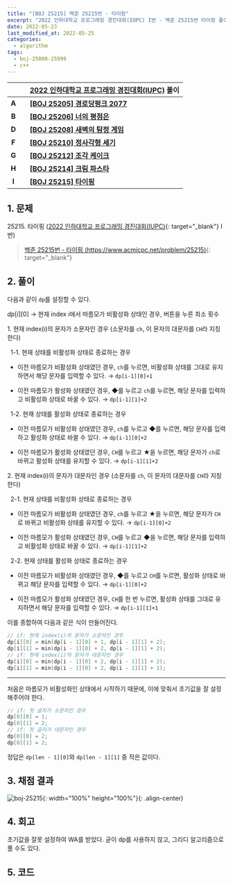 ```yaml
---
title: "[BOJ 25215] 백준 25215번 - 타이핑"
excerpt: "2022 인하대학교 프로그래밍 경진대회(IUPC) I번 - 백준 25215번 타이핑 풀이"
date: 2022-05-23
last_modified_at: 2022-05-25
categories:
  - algorithm
tags:
  - boj-25000-25999
  - c++
---
```


|||[2022 인하대학교 프로그래밍 경진대회(IUPC)](https://burningfalls.github.io/contest/iupc2022-baekjoon-contest/) 풀이|
|:---:|:---:|:---|
|**A**||**[[BOJ 25205] 경로당펑크 2077](https://burningfalls.github.io/algorithm/boj-25205/)**|
|**B**||**[[BOJ 25206] 너의 평점은](https://burningfalls.github.io/algorithm/boj-25206/)**|
|**D**||**[[BOJ 25208] 새벽의 탐정 게임](https://burningfalls.github.io/algorithm/boj-25208/)**|
|**F**||**[[BOJ 25210] 정사각형 세기](https://burningfalls.github.io/algorithm/boj-25210/)**|
|**G**||**[[BOJ 25212] 조각 케이크](https://burningfalls.github.io/algorithm/boj-25212/)**|
|**H**||**[[BOJ 25214] 크림 파스타](https://burningfalls.github.io/algorithm/boj-25214/)**|
|**I**||**[[BOJ 25215] 타이핑](https://burningfalls.github.io/algorithm/boj-25215/)**|

## 1. 문제
$25215$. 타이핑 ([2022 인하대학교 프로그래밍 경진대회(IUPC)](https://burningfalls.github.io/contest/iupc-baekjoon-contest/){: target="_blank"} I번)

> [백준 25215번 - 타이핑 (https://www.acmicpc.net/problem/25215)](https://www.acmicpc.net/problem/25215){: target="_blank"}

## 2. 풀이

다음과 같이 `dp`를 설정할 수 있다.

$dp[i][0]$ $\rightarrow$ 현재 index $i$에서 마름모가 비활성화 상태인 경우, 버튼을 누른 최소 횟수

$1$. 현재 index(i)의 문자가 소문자인 경우 (소문자를 `ch`, 이 문자의 대문자를 `CH`라 지칭한다)

$\;$ 1-1. 현재 상태를 비활성화 상태로 종료하는 경우

* 이전 마름모가 비활성화 상태였던 경우, `ch`를 누르면, 비활성화 상태를 그대로 유지하면서 해당 문자를 입력할 수 있다. $\rightarrow$ `dp[i-1][0]+1`

* 이전 마름모가 활성화 상태였던 경우, ◆를 누르고 `ch`를 누르면, 해당 문자를 입력하고 비활성화 상태로 바꿀 수 있다. $\rightarrow$ `dp[i-1][1]+2`

$\;$ 1-2. 현재 상태를 활성화 상태로 종료하는 경우

* 이전 마름모가 비활성화 상태였던 경우, `ch`를 누르고 ◆를 누르면, 해당 문자를 입력하고 활성화 상태로 바꿀 수 있다. $\rightarrow$ `dp[i-1][0]+2`

* 이전 마름모가 활성화 상태였던 경우, `CH`를 누르고 ★을 누르면, 해당 문자가 `ch`로 바뀌고 활성화 상태를 유지할 수 있다. $\rightarrow$ `dp[i-1][1]+2`

$2$. 현재 index(i)의 문자가 대문자인 경우 (소문자를 `ch`, 이 문자의 대문자를 `CH`라 지칭한다)

$\;$ 2-1. 현재 상태를 비활성화 상태로 종료하는 경우

* 이전 마름모가 비활성화 상태였던 경우, `ch`를 누르고 ★을 누르면, 해당 문자가 `CH`로 바뀌고 비활성화 상태를 유지할 수 있다. $\rightarrow$ `dp[i-1][0]+2`

* 이전 마름모가 활성화 상태였던 경우, `CH`를 누르고 ◆을 누르면, 해당 문자를 입력하고 비활성화 상태로 바꿀 수 있다. $\rightarrow$ `dp[i-1][1]+2`

$\;$ 2-2. 현재 상태를 활성화 상태로 종료하는 경우

* 이전 마름모가 비활성화 상태였던 경우, ◆를 누르고 `CH`를 누르면, 활성화 상태로 바뀌고 해당 문자를 입력할 수 있다. $\rightarrow$ `dp[i-1][0]+2`

* 이전 마름모가 활성화 상태였던 경우, `CH`를 한 번 누르면, 활성화 상태를 그대로 유지하면서 해당 문자를 입력할 수 있다. $\rightarrow$ `dp[i-1][1]+1`

이를 종합하여 다음과 같은 식이 만들어진다.

```cpp
// if: 현재 index(i)의 문자가 소문자인 경우
dp[i][0] = min(dp[i - 1][0] + 1, dp[i - 1][1] + 2);
dp[i][1] = min(dp[i - 1][0] + 2, dp[i - 1][1] + 2);
// if: 현재 index(i)의 문자가 대문자인 경우
dp[i][0] = min(dp[i - 1][0] + 2, dp[i - 1][1] + 2);
dp[i][1] = min(dp[i - 1][0] + 2, dp[i - 1][1] + 1);
```

---

처음은 마름모가 비활성화인 상태에서 시작하기 때문에, 이에 맞춰서 초기값을 잘 설정해주어야 한다.

```cpp
// if: 첫 글자가 소문자인 경우
dp[0][0] = 1;
dp[0][1] = 2;
// if: 첫 글자가 대문자인 경우
dp[0][0] = 2;
dp[0][1] = 2;
```

정답은 `dp[len - 1][0]`와 `dp[len - 1][1]` 중 작은 값이다.

## 3. 채점 결과

![boj-25215](https://user-images.githubusercontent.com/30232837/169728670-da642475-0d95-484b-ae64-c190c28210f0.png "boj-25215"){: width="100%" height="100%"}{: .align-center}

## 4. 회고

초기값을 잘못 설정하여 WA를 받았다. 굳이 dp를 사용하지 않고, 그리디 알고리즘으로 풀 수도 있다.

## 5. 코드

<script src="https://gist.github.com/BurningFalls/b4faacbc552b57de4d963b8e8dd0c803.js"></script>